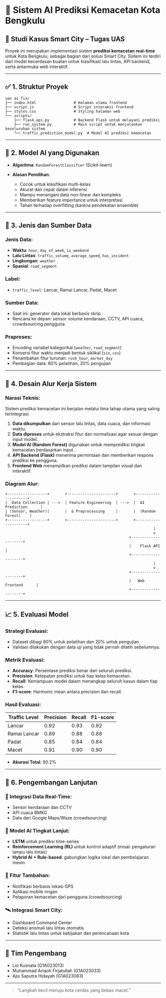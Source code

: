 # 🧠 Sistem AI Prediksi Kemacetan Kota Bengkulu

## 📍 Studi Kasus Smart City – Tugas UAS

Proyek ini merupakan implementasi sistem **prediksi kemacetan real-time** untuk Kota Bengkulu, sebagai bagian dari solusi Smart City. Sistem ini terdiri dari model kecerdasan buatan untuk klasifikasi lalu lintas, API backend, serta antarmuka web interaktif.

---

## ✅ 1. Struktur Proyek

```
uas ai fix/
├── index.html                 # Halaman utama frontend
├── script.js                  # Script interaksi frontend
├── styles.css                 # Styling halaman web
└── scripts/
    ├── flask_api.py           # Backend Flask untuk melayani prediksi
    ├── run_system.py          # Main script untuk menjalankan keseluruhan sistem
    └── traffic_prediction_model.py  # Model AI prediksi kemacetan
```

---

## 🧠 2. Model AI yang Digunakan

* **Algoritma**: `RandomForestClassifier` (Scikit-learn)
* **Alasan Pemilihan**:

  * Cocok untuk klasifikasi multi-kelas
  * Akurat dan cepat dalam inferensi
  * Mampu menangani data non-linear dan kompleks
  * Memberikan feature importance untuk interpretasi
  * Tahan terhadap overfitting (karena pendekatan ensemble)

---

## 🧾 3. Jenis dan Sumber Data

### Jenis Data:

* **Waktu**: `hour`, `day_of_week`, `is_weekend`
* **Lalu Lintas**: `traffic_volume`, `average_speed`, `has_incident`
* **Lingkungan**: `weather`
* **Spasial**: `road_segment`

### Label:

* `traffic_level`: Lancar, Ramai Lancar, Padat, Macet

### Sumber Data:

* Saat ini: generator data lokal berbasis skrip
* Rencana ke depan: sensor volume kendaraan, CCTV, API cuaca, crowdsourcing pengguna

### Praproses:

* Encoding variabel kategorikal (`weather`, `road_segment`)
* Konversi fitur waktu menjadi bentuk siklikal (`sin`, `cos`)
* Penambahan fitur turunan: `rush_hour`, `market_day`
* Pembagian data: 80% pelatihan, 20% pengujian

---

## 🔄 4. Desain Alur Kerja Sistem

### Narasi Teknis:

Sistem prediksi kemacetan ini berjalan melalui lima tahap utama yang saling terintegrasi:

1. **Data dikumpulkan** dari sensor lalu lintas, data cuaca, dan informasi waktu.
2. **Data diproses** untuk ekstraksi fitur dan normalisasi agar sesuai dengan input model.
3. **Model AI (Random Forest)** digunakan untuk memprediksi tingkat kemacetan berdasarkan input.
4. **API Backend (Flask)** menerima permintaan dan memberikan respons prediksi ke pengguna.
5. **Frontend Web** menampilkan prediksi dalam tampilan visual dan interaktif.

### Diagram Alur:

```
+------------------+       +----------------------+       +---------------------+
|  Data Collection | --->  | Feature Engineering  | --->  |  AI Prediction      |
| (Sensor, Weather)|       |  & Preprocessing     |       |  (Random Forest)    |
+------------------+       +----------------------+       +---------------------+
                                                                   |
                                                                   v
                                                        +---------------------+
                                                        |    Flask API        |
                                                        +---------------------+
                                                                   |
                                                                   v
                                                        +---------------------+
                                                        |   Web Frontend      |
                                                        +---------------------+
```

---

## 📈 5. Evaluasi Model

### Strategi Evaluasi:

* Dataset dibagi 80% untuk pelatihan dan 20% untuk pengujian.
* Validasi dilakukan dengan data uji yang tidak pernah dilatih sebelumnya.

### Metrik Evaluasi:

* **Accuracy**: Persentase prediksi benar dari seluruh prediksi.
* **Precision**: Ketepatan prediksi untuk tiap kelas kemacetan.
* **Recall**: Kemampuan model dalam menangkap seluruh kasus dalam tiap kelas.
* **F1-score**: Harmonic mean antara precision dan recall.

### Hasil Evaluasi:

| Traffic Level | Precision | Recall | F1-score |
| ------------- | --------- | ------ | -------- |
| Lancar        | 0.92      | 0.93   | 0.92     |
| Ramai Lancar  | 0.89      | 0.88   | 0.88     |
| Padat         | 0.85      | 0.84   | 0.84     |
| Macet         | 0.91      | 0.90   | 0.90     |

* **Akurasi Total**: 90.2%

---

## 🚀 6. Pengembangan Lanjutan

### 🔗 Integrasi Data Real-Time:

* Sensor kendaraan dan CCTV
* API cuaca BMKG
* Data dari Google Maps/Waze (crowdsourcing)

### 🧠 Model AI Tingkat Lanjut:

* **LSTM** untuk prediksi time-series
* **Reinforcement Learning (RL)** untuk kontrol adaptif (misal: pengaturan lampu lalu lintas)
* **Hybrid AI + Rule-based**: gabungkan logika lokal dan pembelajaran mesin

### 📱 Fitur Tambahan:

* Notifikasi berbasis lokasi GPS
* Aplikasi mobile ringan
* Pelaporan kemacetan dari pengguna (crowdsourcing)

### 🛰️ Integrasi Smart City:

* Dashboard Command Center
* Deteksi anomali lalu lintas otomatis
* Statistik lalu lintas untuk kebijakan dan perencanaan kota

---

## 👥 Tim Pengembang

* Lio Kusnata                 (G1A023013)
* Muhammad Ariqoh Firjatullah (G1A023033)
* Ajis Saputra Hidayah        (G1A023083)

---

> "Langkah kecil menuju kota cerdas yang bebas macet."
